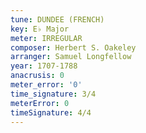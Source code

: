 ```yaml
---
tune: DUNDEE (FRENCH)
key: E♭ Major
meter: IRREGULAR
composer: Herbert S. Oakeley
arranger: Samuel Longfellow
year: 1707-1788
anacrusis: 0
meter_error: '0'
time_signature: 3/4
meterError: 0
timeSignature: 4/4
---
```

